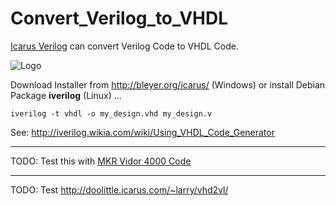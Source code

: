 # Convert_Verilog_to_VHDL
[Icarus Verilog](http://iverilog.icarus.com/) can convert Verilog Code to VHDL Code.

![Logo](http://iverilog.icarus.com/_/rsrc/1302225644705/config/customLogo.gif?revision=5)

Download Installer from http://bleyer.org/icarus/ (Windows) or install Debian Package **iverilog** (Linux) ...

```
iverilog -t vhdl -o my_design.vhd my_design.v
```

See: http://iverilog.wikia.com/wiki/Using_VHDL_Code_Generator

---

TODO: Test this with [MKR Vidor 4000 Code](https://maker.pro/arduino/tutorial/how-to-program-the-arduino-mkr-vidor-4000s-fpga-with-intel-quartus-ide)

---

TODO: Test http://doolittle.icarus.com/~larry/vhd2vl/
